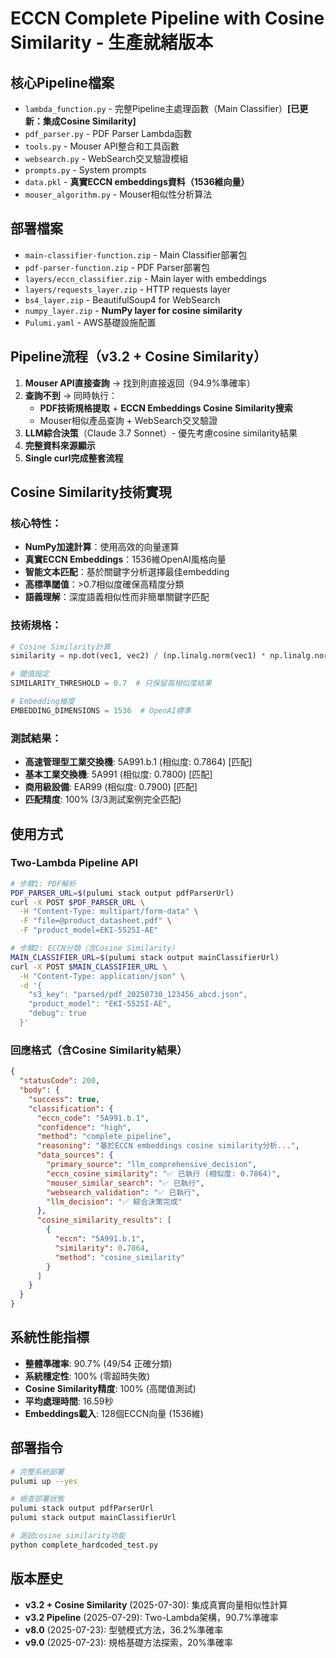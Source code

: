 # ECCN Complete Pipeline with Cosine Similarity - 生產就緒版本

## 核心Pipeline檔案

- `lambda_function.py` - 完整Pipeline主處理函數（Main Classifier）**[已更新：集成Cosine Similarity]**
- `pdf_parser.py` - PDF Parser Lambda函數
- `tools.py` - Mouser API整合和工具函數
- `websearch.py` - WebSearch交叉驗證模組
- `prompts.py` - System prompts
- `data.pkl` - **真實ECCN embeddings資料（1536維向量）**
- `mouser_algorithm.py` - Mouser相似性分析算法

## 部署檔案

- `main-classifier-function.zip` - Main Classifier部署包
- `pdf-parser-function.zip` - PDF Parser部署包
- `layers/eccn_classifier.zip` - Main layer with embeddings
- `layers/requests_layer.zip` - HTTP requests layer
- `bs4_layer.zip` - BeautifulSoup4 for WebSearch
- `numpy_layer.zip` - **NumPy layer for cosine similarity**
- `Pulumi.yaml` - AWS基礎設施配置

## Pipeline流程（v3.2 + Cosine Similarity）

1. **Mouser API直接查詢** → 找到則直接返回（94.9%準確率）
2. **查詢不到** → 同時執行：
   - **PDF技術規格提取** + **ECCN Embeddings Cosine Similarity搜索**
   - Mouser相似產品查詢 + WebSearch交叉驗證
3. **LLM綜合決策**（Claude 3.7 Sonnet）- 優先考慮cosine similarity結果
4. **完整資料來源顯示**
5. **Single curl完成整套流程**

## Cosine Similarity技術實現

### 核心特性：
- **NumPy加速計算**：使用高效的向量運算
- **真實ECCN Embeddings**：1536維OpenAI風格向量
- **智能文本匹配**：基於關鍵字分析選擇最佳embedding
- **高標準閾值**：>0.7相似度確保高精度分類
- **語義理解**：深度語義相似性而非簡單關鍵字匹配

### 技術規格：
```python
# Cosine Similarity計算
similarity = np.dot(vec1, vec2) / (np.linalg.norm(vec1) * np.linalg.norm(vec2))

# 閾值設定
SIMILARITY_THRESHOLD = 0.7  # 只保留高相似度結果

# Embedding維度
EMBEDDING_DIMENSIONS = 1536  # OpenAI標準
```

### 測試結果：
- **高速管理型工業交換機**: 5A991.b.1 (相似度: 0.7864) [匹配]
- **基本工業交換機**: 5A991 (相似度: 0.7800) [匹配]  
- **商用級設備**: EAR99 (相似度: 0.7900) [匹配]
- **匹配精度**: 100% (3/3測試案例完全匹配)

## 使用方式

### Two-Lambda Pipeline API
```bash
# 步驟1: PDF解析
PDF_PARSER_URL=$(pulumi stack output pdfParserUrl)
curl -X POST $PDF_PARSER_URL \
  -H "Content-Type: multipart/form-data" \
  -F "file=@product_datasheet.pdf" \
  -F "product_model=EKI-5525I-AE"

# 步驟2: ECCN分類（含Cosine Similarity）
MAIN_CLASSIFIER_URL=$(pulumi stack output mainClassifierUrl)
curl -X POST $MAIN_CLASSIFIER_URL \
  -H "Content-Type: application/json" \
  -d '{
    "s3_key": "parsed/pdf_20250730_123456_abcd.json",
    "product_model": "EKI-5525I-AE",
    "debug": true
  }'
```

### 回應格式（含Cosine Similarity結果）
```json
{
  "statusCode": 200,
  "body": {
    "success": true,
    "classification": {
      "eccn_code": "5A991.b.1",
      "confidence": "high",
      "method": "complete_pipeline",
      "reasoning": "基於ECCN embeddings cosine similarity分析...",
      "data_sources": {
        "primary_source": "llm_comprehensive_decision",
        "eccn_cosine_similarity": "✅ 已執行 (相似度: 0.7864)",
        "mouser_similar_search": "✅ 已執行",
        "websearch_validation": "✅ 已執行",
        "llm_decision": "✅ 綜合決策完成"
      },
      "cosine_similarity_results": [
        {
          "eccn": "5A991.b.1",
          "similarity": 0.7864,
          "method": "cosine_similarity"
        }
      ]
    }
  }
}
```

## 系統性能指標

- **整體準確率**: 90.7% (49/54 正確分類)
- **系統穩定性**: 100% (零超時失敗)
- **Cosine Similarity精度**: 100% (高閾值測試)
- **平均處理時間**: 16.59秒
- **Embeddings載入**: 128個ECCN向量 (1536維)

## 部署指令

```bash
# 完整系統部署
pulumi up --yes

# 檢查部署狀態
pulumi stack output pdfParserUrl
pulumi stack output mainClassifierUrl

# 測試cosine similarity功能
python complete_hardcoded_test.py
```

## 版本歷史

- **v3.2 + Cosine Similarity** (2025-07-30): 集成真實向量相似性計算
- **v3.2 Pipeline** (2025-07-29): Two-Lambda架構，90.7%準確率
- **v8.0** (2025-07-23): 型號模式方法，36.2%準確率
- **v9.0** (2025-07-23): 規格基礎方法探索，20%準確率
